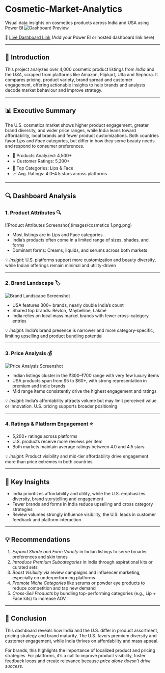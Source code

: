 # Cosmetic-Market-Analytics
Visual data insights on cosmetics products across India and USA using Power BI
![Dashboard Preview](dashboard-preview.png)

🔗 [Live Dashboard Link](#) (Add your Power BI or hosted dashboard link here)

---

## 🧠 Introduction

This project analyzes over 4,000 cosmetic product listings from *India* and the *USA*, scraped from platforms like Amazon, Flipkart, Ulta and Sephora. It compares pricing, product variety, brand spread and customer engagement, offering actionable insights to help brands and analysts decode market behaviour and improve strategy.

---

## 📊 Executive Summary

The U.S. cosmetics market shows higher product engagement, greater brand diversity, and wider price ranges, while India leans toward affordability, local brands and fewer product customizations. Both countries favor *Lips* and *Face* categories, but differ in how they serve beauty needs and respond to consumer preferences.

- 🧾 Products Analyzed: 4,500+  
- ⭐ Customer Ratings: 5,200+  
- 💄 Top Categories: Lips & Face  
- 📈 Avg. Ratings: 4.0–4.5 stars across platforms  

---

## 🔍 Dashboard Analysis

### 1. Product Attributes 🔍  
![Product Attributes Screenshot](images/cosmetics 1.png.png)

- Most listings are in Lips and Face categories  
- India’s products often come in a limited range of sizes, shades, and forms  
- Dominant forms: Creams, liquids, and serums across both markets  

💡 *Insight:* U.S. platforms support more customization and beauty diversity, while Indian offerings remain minimal and utility-driven  

---

### 2. Brand Landscape 🏷  
![Brand Landscape Screenshot](images/cosmetics%202.png)

- USA features 300+ brands, nearly double India’s count  
- Shared top brands: Revlon, Maybelline, Lakmé  
- India relies on local mass market brands with fewer cross-category entries  

💡 *Insight:* India’s brand presence is narrower and more category-specific, limiting upselling and product bundling potential  

---

### 3. Price Analysis 💰  
![Price Analysis Screenshot](images/cosmetics%203.png)

- Indian listings cluster in the ₹300–₹700 range with very few luxury items  
- USA products span from $5 to $60+, with strong representation in premium and indie brands  
- Mid range items consistently drive the highest engagement and ratings  

💡 *Insight:* India’s affordability attracts volume but may limit perceived value or innovation. U.S. pricing supports broader positioning  

---

### 4. Ratings & Platform Engagement ⭐  

- 5,200+ ratings across platforms  
- U.S. products receive more reviews per item  
- Both markets maintain average ratings between 4.0 and 4.5 stars  

💡 *Insight:* Product visibility and mid-tier affordability drive engagement more than price extremes in both countries  

---

## 🧠 Key Insights  
- India prioritizes affordability and utility, while the U.S. emphasizes diversity, brand storytelling and engagement  
- Fewer brands and forms in India reduce upselling and cross category strategies  
- Review volumes strongly influence visibility, the U.S. leads in customer feedback and platform interaction  

---

## 💡 Recommendations  
1. *Expand Shade and Form Variety* in Indian listings to serve broader preferences and skin tones  
2. *Introduce Premium Subcategories* in India through aspirational kits or curated sets  
3. *Boost Visibility* via review campaigns and influencer marketing, especially on underperforming platforms  
4. *Promote Niche Categories* like serums or powder eye products to reduce competition and tap new demand  
5. *Cross-Sell Products* by bundling top-performing categories (e.g., Lip + Face kits) to increase AOV  

---

## 🧾 Conclusion

This dashboard reveals how India and the U.S. differ in product assortment, pricing strategy and brand maturity. The U.S. favors premium diversity and customer engagement, while India thrives on affordability and mass appeal.

For brands, this highlights the importance of localized product and pricing strategies. For platforms, it’s a call to improve product visibility, foster feedback loops and create relevance because *price alone doesn't drive success.*
